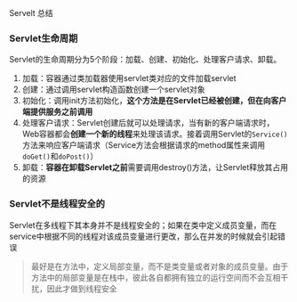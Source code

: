Servelt 总结

### Servlet生命周期

Servlet的生命周期分为5个阶段：加载、创建、初始化、处理客户请求、卸载。

1. 加载：容器通过类加载器使用servlet类对应的文件加载servlet
2. 创建：通过调用servlet构造函数创建一个servlet对象
3. 初始化：调用init方法初始化，**这个方法是在Servlet已经被创建，但在向客户端提供服务之前调用**
4. 处理客户请求：Servlet创建后就可以处理请求，当有新的客户端请求时，Web容器都会**创建一个新的线程**来处理该请求。接着调用Servlet的`Service()`方法来响应客户端请求（Service方法会根据请求的method属性来调用`doGet()`和`doPost()`）
5. 卸载：**容器在卸载Servlet之前**需要调用destroy()方法，让Servlet释放其占用的资源

### Servlet不是线程安全的

​		Servlet在多线程下其本身并不是线程安全的；如果在类中定义成员变量，而在service中根据不同的线程对该成员变量进行更改，那么在并发的时候就会引起错误

> ​		最好是在方法中，定义局部变量，而不是类变量或者对象的成员变量。由于方法中的局部变量是在栈中，彼此各自都拥有独立的运行空间而不会互相干扰，因此才做到线程安全